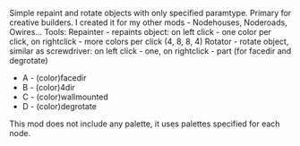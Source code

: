 Simple repaint and rotate objects with only specified paramtype. Primary for creative builders. I created it for my other mods - Nodehouses, Noderoads, Owires...
Tools:
Repainter - repaints object: on left click - one color per click, on rightclick - more colors per click (4, 8, 8, 4)
Rotator - rotate object, similar as screwdriver: on left click - one, on rightclick - part (for facedir and degrotate)

* A - (color)facedir
* B - (color)4dir
* C - (color)wallmounted
* D - (color)degrotate

This mod does not include any palette, it uses palettes specified for each node.
